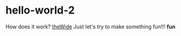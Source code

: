 # hello-world-2
How does it work? [theWide](http://www.thewide.fr)
Just let's try to make something fun!!! **fun**
